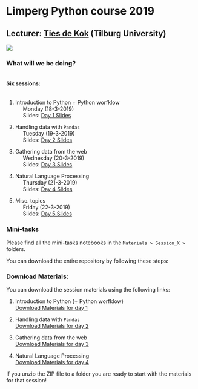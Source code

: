 # Limperg Python course 2019
## Lecturer: <a href="https://www.tiesdekok.com" target="_blank">Ties de Kok</a> (Tilburg University)
 <a href="https://opensource.org/licenses/MIT"><img src="https://img.shields.io/badge/license-MIT-blue.svg"></a>


### What will we be doing?

<span style="display: block; padding-top: 5px"></span>

**Six sessions:**

<span style="display: block; padding-top: 5px"></span>

1) Introduction to Python + Python worfklow     
<span style="padding-left: 20px" class="arrow-right"></span> Monday (18-3-2019)  
<span style="padding-left: 20px" class="arrow-right"></span>Slides: <a href="#" target="_blank">Day 1 Slides</a>

2) Handling data with `Pandas`  
<span style="padding-left: 20px" class="arrow-right"></span> Tuesday (19-3-2019)     
<span style="padding-left: 20px" class="arrow-right"></span>Slides: <a href="#" target="_blank">Day 2 Slides</a>

3) Gathering data from the web  
<span style="padding-left: 20px" class="arrow-right"></span> Wednesday (20-3-2019)    
<span style="padding-left: 20px" class="arrow-right"></span>Slides: <a href="#" target="_blank">Day 3 Slides</a>

4) Natural Language Processing   
<span style="padding-left: 20px" class="arrow-right"></span> Thursday (21-3-2019)    
<span style="padding-left: 20px" class="arrow-right"></span>Slides: <a href="#" target="_blank">Day 4 Slides</a>

5) Misc. topics  
<span style="padding-left: 20px" class="arrow-right"></span> Friday (22-3-2019)   
<span style="padding-left: 20px" class="arrow-right"></span>Slides: <a href="#" target="_blank">Day 5 Slides</a>

### Mini-tasks

Please find all the mini-tasks notebooks in the `Materials > Session_X >` folders.

You can download the entire repository by following these steps:

### Download Materials:

You can download the session materials using the following links:

1) Introduction to Python (+ Python worfklow)  
<a href="#">Download Materials for day 1</a>

2) Handling data with `Pandas`   
<a href="#">Download Materials for day 2</a>

3) Gathering data from the web   
<a href="#">Download Materials for day 3</a>

4) Natural Language Processing   
<a href="#">Download Materials for day 4</a>

If you unzip the ZIP file to a folder you are ready to start with the materials for that session!